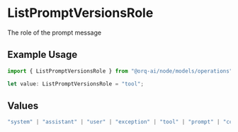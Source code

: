 # ListPromptVersionsRole

The role of the prompt message

## Example Usage

```typescript
import { ListPromptVersionsRole } from "@orq-ai/node/models/operations";

let value: ListPromptVersionsRole = "tool";
```

## Values

```typescript
"system" | "assistant" | "user" | "exception" | "tool" | "prompt" | "correction" | "expected_output"
```
